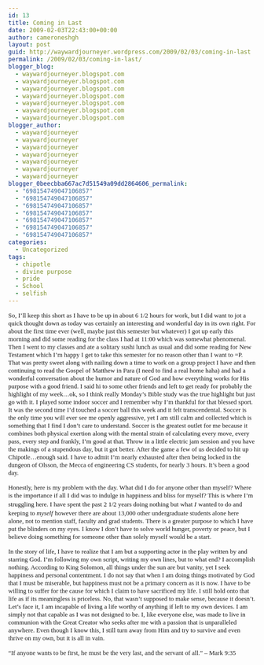 ```yaml
---
id: 13
title: Coming in Last
date: 2009-02-03T22:43:00+00:00
author: cameroneshgh
layout: post
guid: http://waywardjourneyer.wordpress.com/2009/02/03/coming-in-last
permalink: /2009/02/03/coming-in-last/
blogger_blog:
  - waywardjourneyer.blogspot.com
  - waywardjourneyer.blogspot.com
  - waywardjourneyer.blogspot.com
  - waywardjourneyer.blogspot.com
  - waywardjourneyer.blogspot.com
  - waywardjourneyer.blogspot.com
  - waywardjourneyer.blogspot.com
blogger_author:
  - waywardjourneyer
  - waywardjourneyer
  - waywardjourneyer
  - waywardjourneyer
  - waywardjourneyer
  - waywardjourneyer
  - waywardjourneyer
blogger_0beecbba667ac7d51549a09dd2864606_permalink:
  - "698154749047106857"
  - "698154749047106857"
  - "698154749047106857"
  - "698154749047106857"
  - "698154749047106857"
  - "698154749047106857"
  - "698154749047106857"
categories:
  - Uncategorized
tags:
  - chipotle
  - divine purpose
  - pride
  - School
  - selfish
---
```

<span style="font-family:trebuchet ms;font-size:small;">So, I&#8217;ll keep this short as I have to be up in about 6 1/2 hours for work, but I did want to jot a quick thought down as today was certainly an interesting and wonderful day in its own right. For about the first time ever (well, maybe just this semester but whatever) I got up early this morning and did some reading for the class I had at 11:00 which was somewhat phenomenal. Then I went to my classes and ate a solitary sushi lunch as usual and did some reading for New Testament which I&#8217;m happy I get to take this semester for no reason other than I want to =P. That was pretty sweet along with nailing down a time to work on a group project I have and then continuing to read the Gospel of Matthew in Para (I need to find a real home haha) and had a wonderful conversation about the humor and nature of God and how everything works for His purpose with a good friend. I said hi to some other friends and left to get ready for probably the highlight of my week&#8230;ok, so I think really Monday&#8217;s Bible study was the true highlight but just go with it. I played some indoor soccer and I remember why I&#8217;m thankful for that blessed sport. It was the second time I&#8217;d touched a soccer ball this week and it felt transcendental. Soccer is the only time you will ever see me openly aggressive, yet I am still calm and collected which is something that I find I don&#8217;t care to understand. Soccer is the greatest outlet for me because it combines both physical exertion along with the mental strain of calculating every move, every pass, every step and frankly, I&#8217;m good at that. Throw in a little electric jam session and you have the makings of a stupendous day, but it got better. After the game a few of us decided to hit up Chipotle&#8230;enough said. I have to admit I&#8217;m nearly exhausted after then being locked in the dungeon of Olsson, the Mecca of engineering CS students, for nearly 3 hours. It&#8217;s been a good day.</span>
  
<span style="font-family:trebuchet ms;font-size:small;">Honestly, here is my problem with the day. What did I do for anyone other than myself? Where is the importance if all I did was to indulge in happiness and bliss for myself? This is where I&#8217;m struggling here. I have spent the past 2 1/2 years doing nothing but what </span><span style="font-family:trebuchet ms;font-size:small;font-style:italic;">I</span> <span style="font-family:trebuchet ms;font-size:small;">wanted to do and keeping to </span><span style="font-family:trebuchet ms;font-size:small;font-style:italic;">myself</span> <span style="font-family:trebuchet ms;font-size:small;">however there are about 13,000 other undergraduate students alone here alone, not to mention staff, faculty and grad students. There is a greater purpose to which I have put the blinders on my eyes. I know I don&#8217;t have to solve world hunger, poverty or peace, but I believe doing something for someone other than solely myself would be a start.</span>
  
<span style="font-family:trebuchet ms;font-size:small;">In the story of life, I have to realize that I am but a supporting actor in the play written by and starring God. I&#8217;m following my own script, writing my own lines, but to what end? I accomplish nothing. According to King Solomon, all things under the sun are but vanity, yet I seek happiness and personal contentment. I do not say that when I am doing things motivated by God that I must be miserable, but happiness must not be a primary concern as it is now. I have to be willing to suffer for the cause for which I claim to have sacrificed my life. I still hold onto that life as if its meaningless is priceless. No, that wasn&#8217;t supposed to make sense, because it doesn&#8217;t. Let&#8217;s face it, I am incapable of living a life worthy of anything if left to my own devices. I am simply not that capable as I was not designed to be. I, like everyone else, was made to live in communion with the Great Creator who seeks after me with a passion that is unparalleled anywhere. Even though I know this, I still turn away from Him and try to survive and even thrive on my own, but it is all in vain.</span>
  
<span style="font-family:trebuchet ms;font-size:small;">&#8220;If anyone wants to be first, he must be the very last, and the servant of all.&#8221; &#8211; Mark 9:35</span>